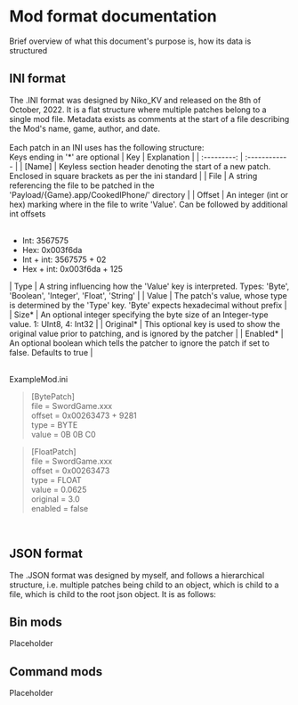 # Mod format documentation

Brief overview of what this document's purpose is, how its data is structured

## INI format
The .INI format was designed by Niko_KV and released on the 8th of October, 2022. It is a flat structure where multiple patches belong to a single mod file. Metadata exists as comments at the start of a file describing the Mod's name, game, author, and date.
<br><br>Each patch in an INI uses has the following structure:
<br> Keys ending in '&#42;' are optional
| Key       | Explanation   |
| :---------: | :------------ |
| [Name]      | Keyless section header denoting the start of a new patch. Enclosed in square brackets as per the ini standard |
| File      | A string referencing the file to be patched in the 'Payload/{Game}.app/CookedIPhone/' directory |
| Offset    | An integer (int or hex) marking where in the file to write 'Value'. Can be followed by additional int offsets<br><br><ul> <li> Int: 3567575 </li> <li> Hex: 0x003f6da </li> <li> Int + int:&nbsp;3567575 + 02 </li> <li> Hex + int:&nbsp;0x003f6da + 125</li> </ul>
| Type      | A string influencing how the 'Value' key is interpreted. Types: 'Byte', 'Boolean', 'Integer', 'Float', 'String' |
| Value     | The patch's value, whose type is determined by the 'Type' key. 'Byte' expects hexadecimal without prefix |
| Size&#42;      | An optional integer specifying the byte size of an Integer-type value. 1: UInt8, 4: Int32 |
| Original&#42;  | This optional key is used to show the original value prior to patching, and is ignored by the patcher |
| Enabled&#42;   | An optional boolean which tells the patcher to ignore the patch if set to false. Defaults to true |

<br>ExampleMod.ini<br>
> [BytePatch]<br>
> file    = SwordGame.xxx<br>
> offset  = 0x00263473 + 9281<br>
> type    = BYTE<br>
> value   = 0B 0B C0

>[FloatPatch]<br>
>file     = SwordGame.xxx<br>
>offset   = 0x00263473<br>
>type     = FLOAT<br>
>value    = 0.0625<br>
>original = 3.0<br>
>enabled  = false
<br>

## JSON format
The .JSON format was designed by myself, and follows a hierarchical structure, i.e. multiple patches being child to an object, which is child to a file, which is child to the root json object. It is as follows:

## Bin mods
Placeholder

## Command mods
Placeholder
